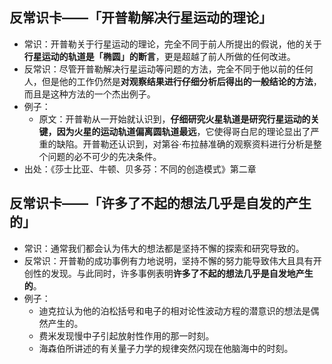 
## 反常识卡——「开普勒解决行星运动的理论」
- 常识：开普勒关于行星运动的理论，完全不同于前人所提出的假说，他的关于**行星运动的轨道是「椭圆」的断言**，更是超越了前人所做的任何改进。
- 反常识：尽管开普勒解决行星运动等问题的方法，完全不同于他以前的任何人，但是他的工作仍然是**对观察结果进行仔细分析后得出的一般结论的方法**，而且是这种方法的一个杰出例子。
- 例子：
	- 原文：开普勒从一开始就认识到，**仔细研究火星轨道是研究行星运动的关键，因为火星的运动轨道偏离圆轨道最远**，它使得哥白尼的理论显出了严重的缺陷。开普勒还认识到，对第谷·布拉赫准确的观察资料进行分析是整个问题的必不可少的先决条件。
- 出处：《莎士比亚、牛顿、贝多芬：不同的创造模式》第二章

## 反常识卡——「许多了不起的想法几乎是自发的产生的」
- 常识：通常我们都会认为伟大的想法都是坚持不懈的探索和研究导致的。
- 反常识：开普勒的成功事例有力地说明，坚持不懈的努力能导致伟大且具有开创性的发现。与此同时，许多事例表明**许多了不起的想法几乎是自发地产生的**。
- 例子：
	- 迪克拉认为他的泊松括号和电子的相对论性波动方程的潜意识的想法是偶然产生的。
	- 费米发现慢中子引起放射性作用的那一时刻。
	- 海森伯所讲述的有关量子力学的规律突然闪现在他脑海中的时刻。